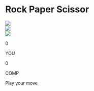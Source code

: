 <!DOCTYPE html>
<html lang="en">
<head>
    <meta charset="UTF-8">
    <meta name="viewport" content="width=device-width, initial-scale=1.0">
    <title>Rock paper scissor</title>
    <link rel="stylesheet" href="CSS/style9.css">
</head>
<body>
    <h1>Rock Paper Scissor</h1>
    <div class="choices">
    <div class="choice" id="rock">
        <img src="JS/rock.webp">
    </div>
    <div class="choice" id="paper">
        <img src="JS/paper.jpeg">
    </div>
    <div class="choice" id="scissor">
        <img src="JS/scissor.jpg">
    </div>
    </div>
    <div class="scoreboard">
        <div class="score">
            <p id="user-score">0</p>
            <p>YOU</p>
        </div>
        <div class="score">
            <p id="comp-score">0</p>
            <p>COMP</p>
        </div>
    </div>
    <div class="msg-container">
        <p id="msg">Play your move</p>
    </div>
    <script src="JS/app2.js"></script>
</body>
</html>
